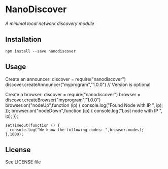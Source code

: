 # NanoDiscover
*A minimal local network discovery module*

## Installation
    npm install --save nanodiscover

## Usage
Create an announcer:
    discover = require("nanodiscover")
    discover.createAnnouncer("myprogram","1.0.0") // Version is optional

Create a browser:
    discover = require("nanodiscover")
    browser = discover.createBrowser("myprogram","1.0.0")
    browser.on("nodeUp",function (ip) {
      console.log("Found Node with IP ", ip);
    });
    browser.on("nodeDown",function (ip) {
      console.log("Lost node with IP ", ip);
    });

    setTimeout(function () {
      console.log("We know the following nodes: ",browser.nodes);
    },1000);

## License
See LICENSE file
